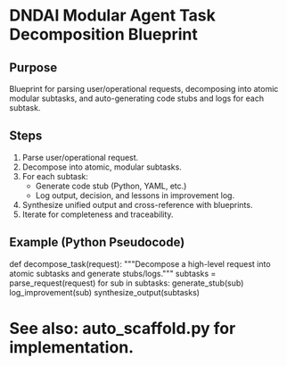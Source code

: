 # DNDAI Modular Agent Task Decomposition Blueprint

## Purpose
Blueprint for parsing user/operational requests, decomposing into atomic modular subtasks, and auto-generating code stubs and logs for each subtask.

## Steps
1. Parse user/operational request.
2. Decompose into atomic, modular subtasks.
3. For each subtask:
   - Generate code stub (Python, YAML, etc.)
   - Log output, decision, and lessons in improvement log.
4. Synthesize unified output and cross-reference with blueprints.
5. Iterate for completeness and traceability.

## Example (Python Pseudocode)
def decompose_task(request):
    """Decompose a high-level request into atomic subtasks and generate stubs/logs."""
    subtasks = parse_request(request)
    for sub in subtasks:
        generate_stub(sub)
        log_improvement(sub)
    synthesize_output(subtasks)

# See also: auto_scaffold.py for implementation.
